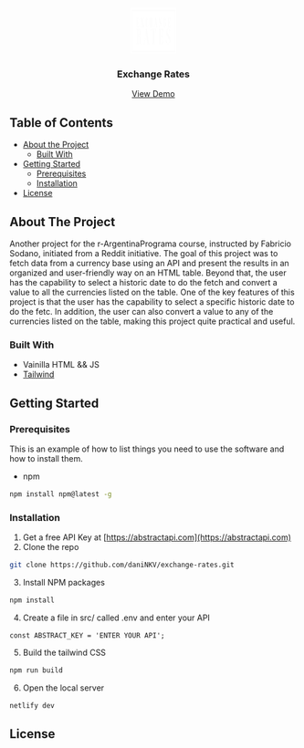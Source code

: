 
<!-- PROJECT LOGO -->
<br />
<p align="center">
    <a href="LINK">
        <img src="src/img/logo-inverted.png" alt="Logo" width="80" height="80">
    </a>
    <h3 align="center">Exchange Rates</h3>
    <p align="center">
        <a href="https://iridescent-piroshki-d577ea.netlify.app/">View Demo</a>
    </p>
</p>



<!-- TABLE OF CONTENTS -->
## Table of Contents

* [About the Project](#about-the-project)
    * [Built With](#built-with)
* [Getting Started](#getting-started)
    * [Prerequisites](#prerequisites)
    * [Installation](#installation)
* [License](#license)



<!-- ABOUT THE PROJECT -->
## About The Project

Another project for the r-ArgentinaPrograma course, instructed by Fabricio Sodano, initiated from a Reddit initiative. The goal of this project was to fetch data from a currency base using an API and present the results in an organized and user-friendly way on an HTML table. Beyond that, the user has the capability to select a historic date to do the fetch and convert a value to all the currencies listed on the table. One of the key features of this project is that the user has the capability to select a specific historic date to do the fetc. In addition, the user can also convert a value to any of the currencies listed on the table, making this project quite practical and useful.

### Built With

* Vainilla HTML && JS
* [Tailwind](https://tailwindcss.com)

<!-- GETTING STARTED -->
## Getting Started

### Prerequisites

This is an example of how to list things you need to use the software and how to install them.
* npm
```sh
npm install npm@latest -g
```

### Installation

1. Get a free API Key at [https://abstractapi.com](https://abstractapi.com)
2. Clone the repo
```sh
git clone https://github.com/daniNKV/exchange-rates.git
```
3. Install NPM packages
```sh
npm install
```
4. Create a file in src/ called .env and enter your API
```JS
const ABSTRACT_KEY = 'ENTER YOUR API';
```
5. Build the tailwind CSS
```sh
npm run build
```
6. Open the local server
```sh
netlify dev
```



<!-- LICENSE -->
## License



